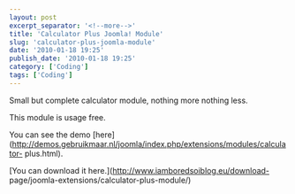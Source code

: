 ```yaml
---
layout: post
excerpt_separator: '<!--more-->'
title: 'Calculator Plus Joomla! Module'
slug: 'calculator-plus-joomla-module'
date: '2010-01-18 19:25'
publish_date: '2010-01-18 19:25'
category: ['Coding']
tags: ['Coding']
---
```

Small but complete calculator module, nothing more nothing less.  
  
This module is usage free.  
  
You can see the demo
[here](http://demos.gebruikmaar.nl/joomla/index.php/extensions/modules/calculator-
plus.html).  
  
[You can download it here.](http://www.iamboredsoiblog.eu/download-
page/joomla-extensions/calculator-plus-module/)

